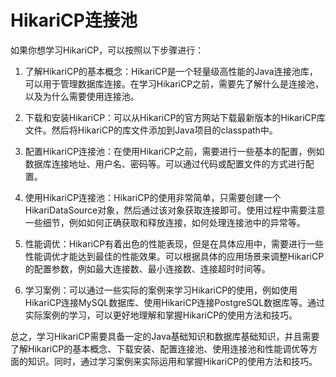 # HikariCP连接池

如果你想学习HikariCP，可以按照以下步骤进行：

1. 了解HikariCP的基本概念：HikariCP是一个轻量级高性能的Java连接池库，可以用于管理数据库连接。在学习HikariCP之前，需要先了解什么是连接池，以及为什么需要使用连接池。

2. 下载和安装HikariCP：可以从HikariCP的官方网站下载最新版本的HikariCP库文件。然后将HikariCP的库文件添加到Java项目的classpath中。

3. 配置HikariCP连接池：在使用HikariCP之前，需要进行一些基本的配置，例如数据库连接地址、用户名、密码等。可以通过代码或配置文件的方式进行配置。

4. 使用HikariCP连接池：HikariCP的使用非常简单，只需要创建一个HikariDataSource对象，然后通过该对象获取连接即可。使用过程中需要注意一些细节，例如如何正确获取和释放连接，如何处理连接池中的异常等。

5. 性能调优：HikariCP有着出色的性能表现，但是在具体应用中，需要进行一些性能调优才能达到最佳的性能效果。可以根据具体的应用场景来调整HikariCP的配置参数，例如最大连接数、最小连接数、连接超时时间等。

6. 学习案例：可以通过一些实际的案例来学习HikariCP的使用，例如使用HikariCP连接MySQL数据库、使用HikariCP连接PostgreSQL数据库等。通过实际案例的学习，可以更好地理解和掌握HikariCP的使用方法和技巧。

总之，学习HikariCP需要具备一定的Java基础知识和数据库基础知识，并且需要了解HikariCP的基本概念、下载安装、配置连接池、使用连接池和性能调优等方面的知识。同时，通过学习案例来实际运用和掌握HikariCP的使用方法和技巧。
